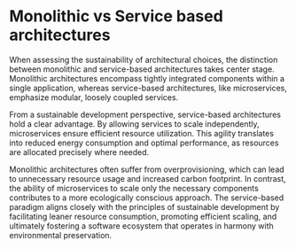 # Monolithic vs Service based architectures

When assessing the sustainability of architectural choices, the distinction between monolithic and service-based architectures takes center stage. Monolithic architectures encompass tightly integrated components within a single application, whereas service-based architectures, like microservices, emphasize modular, loosely coupled services. 

From a sustainable development perspective, service-based architectures hold a clear advantage. By allowing services to scale independently, microservices ensure efficient resource utilization. This agility translates into reduced energy consumption and optimal performance, as resources are allocated precisely where needed. 

Monolithic architectures often suffer from overprovisioning, which can lead to unnecessary resource usage and increased carbon footprint. In contrast, the ability of microservices to scale only the necessary components contributes to a more ecologically conscious approach. The service-based paradigm aligns closely with the principles of sustainable development by facilitating leaner resource consumption, promoting efficient scaling, and ultimately fostering a software ecosystem that operates in harmony with environmental preservation.